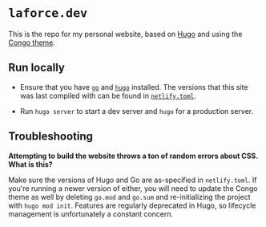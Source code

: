 # `laforce.dev`

This is the repo for my personal website, based on [Hugo](https://gohugo.io/) and using the [Congo theme](https://jpanther.github.io/congo/).

## Run locally

- Ensure that you have [`go`](https://go.dev/doc/install) and [`hugo`](https://gohugo.io/installation/linux/) installed. The versions that this site was last compiled with can be found in [`netlify.toml`](netlify.toml).

- Run `hugo server` to start a dev server and `hugo` for a production server.

## Troubleshooting

**Attempting to build the website throws a ton of random errors about CSS. What is this?**

Make sure the versions of Hugo and Go are as-specified in `netlify.toml`. If you're running a newer version of either, you will need to update the Congo theme as well by deleting `go.mod` and `go.sum` and re-initializing the project with `hugo mod init`. Features are regularly deprecated in Hugo, so lifecycle management is unfortunately a constant concern.
